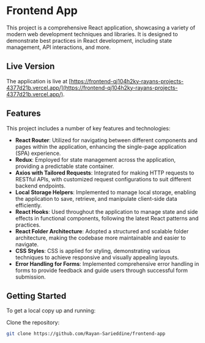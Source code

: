 # Frontend App

This project is a comprehensive React application, showcasing a variety of modern web development techniques and libraries. It is designed to demonstrate best practices in React development, including state management, API interactions, and more.

## Live Version

The application is live at [https://frontend-qj104h2ky-rayans-projects-4377d21b.vercel.app/](https://frontend-qj104h2ky-rayans-projects-4377d21b.vercel.app/).

## Features

This project includes a number of key features and technologies:

- **React Router**: Utilized for navigating between different components and pages within the application, enhancing the single-page application (SPA) experience.
- **Redux**: Employed for state management across the application, providing a predictable state container.
- **Axios with Tailored Requests**: Integrated for making HTTP requests to RESTful APIs, with customized request configurations to suit different backend endpoints.
- **Local Storage Helpers**: Implemented to manage local storage, enabling the application to save, retrieve, and manipulate client-side data efficiently.
- **React Hooks**: Used throughout the application to manage state and side effects in functional components, following the latest React patterns and practices.
- **React Folder Architecture**: Adopted a structured and scalable folder architecture, making the codebase more maintainable and easier to navigate.
- **CSS Styles**: CSS is applied for styling, demonstrating various techniques to achieve responsive and visually appealing layouts.
- **Error Handling for Forms**: Implemented comprehensive error handling in forms to provide feedback and guide users through successful form submission.

## Getting Started

To get a local copy up and running:

 Clone the repository:
```bash
git clone https://github.com/Rayan-Sarieddine/frontend-app
